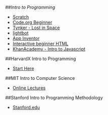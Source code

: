 ##_Intro to Programming_

- [Scratch](http://scratch.mit.edu/projects/editor/?tip_bar=hoc)
- [Code.org Beginner](http://learn.code.org/hoc/1)
- [Tynker - Lost in Space](http://www.tynker.com/hour-of-code/play)
- [lightbot](http://light-bot.com/hoc.html)
- [App Inventor](http://appinventor.mit.edu/explore/hour-of-code.html)
- [Interactive beginner HTML](http://www.codeavengers.com/web/1)
- [KhanAcademy - Intro to Javascript](https://www.khanacademy.org/computing/cs/programming)

##HarvardX Intro to Programming
- [Start Here](http://www.extension.harvard.edu/open-learning-initiative/intensive-introduction-computer-science)

##MIT Intro to Computer Science
- [Online Lectures](http://ocw.mit.edu/courses/electrical-engineering-and-computer-science/6-00sc-introduction-to-computer-science-and-programming-spring-2011/)

##Stanford Intro to Programming Methodology
- [Stanford.edu](http://see.stanford.edu/see/courseInfo.aspx?coll=824a47e1-135f-4508-a5aa-866adcae1111)